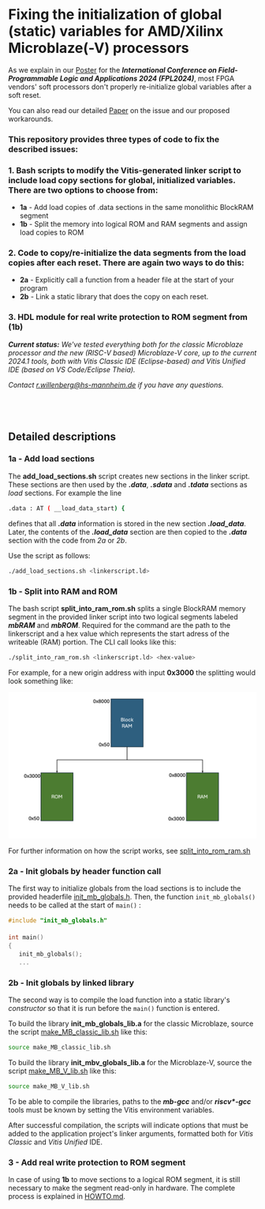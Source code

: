 # Fixing the initialization of global (static) variables for AMD/Xilinx Microblaze(-V) processors

As we explain in our [Poster](POSTER/BRAMglobalvars_Poster_FPL24.pdf) for the ***International Conference on Field-Programmable Logic and Applications 2024 (FPL2024)***, most FPGA vendors' soft processors don't properly re-initialize global variables after a soft reset.  

You can also read our detailed [Paper](PAPER/BRAMglobalvars_FullPaper.pdf) on the issue and our proposed workarounds.

### This repository provides three types of code to fix the described issues:
### 1. Bash scripts to modify the Vitis-generated linker script to include load copy sections for global, initialized variables. There are two options to choose from:
* **1a** - Add load copies of .data sections in the same monolithic BlockRAM segment
* **1b** - Split the memory into logical ROM and RAM segments and assign load copies to ROM
	
### 2. Code to copy/re-initialize the data segments from the load copies after each reset. There are again two ways to do this:
* **2a** - Explicitly call a function from a header file at the start of your program
* **2b** - Link a static library that does the copy on each reset.

### 3. HDL module for real write protection to ROM segment from (1b)

***Current status:*** *We've tested everything both for the classic Microblaze processor and the new (RISC-V based) Microblaze-V core, up to the current 2024.1 tools, both with Vitis Classic IDE (Eclipse-based) and Vitis Unified IDE (based on VS Code/Eclipse Theia).*
 
*Contact r.willenberg@hs-mannheim.de if you have any questions.*
## &nbsp;

## Detailed descriptions

### 1a - Add load sections

The **add_load_sections.sh** script creates new sections in the linker script.
These sections are then used by the ***.data***, ***.sdata*** and ***.tdata*** sections as *load* sections. 
For example the line
```bash
.data : AT ( __load_data_start) {
```

defines that all ***.data*** information is stored in the new section ***.load_data***. 
Later, the contents of the ***.load_data*** section are then copied to the ***.data*** section with the code from *2a* or *2b*.
 

Use the script as follows:

```bash
./add_load_sections.sh <linkerscript.ld> 
```

### 1b - Split into RAM and ROM 

The bash script **split_into_ram_rom.sh** splits a single BlockRAM memory segment in the provided linker script into two logical segments labeled ***mbRAM*** and ***mbROM***. 
Required for the command are the path to the linkerscript and a hex value which represents the start adress of the writeable (RAM) portion. 
The CLI call looks like this:

```bash
./split_into_ram_rom.sh <linkerscript.ld> <hex-value>
```

For example, for a new origin address with input **0x3000** the splitting would look something like:

<img src="1b__split_into_rom_ram__bash/diagram_ram_rom.png" style="width:50em">

For further information on how the script works, see 
[split_into_rom_ram.sh](1b__split_into_rom_ram__bash/split_into_rom_ram.sh)

### 2a - Init globals by header function call

The first way to initialize globals from the load sections is to include the provided headerfile [init_mb_globals.h](2a__init_globals__function/init_mb_globals.h). Then, the function ```init_mb_globals()``` needs to be called at the start of ```main()``` : 
```c
#include "init_mb_globals.h"

int main()
{
   init_mb_globals();  
   ...
```


### 2b - Init globals by linked library

The second way is to compile the load function into a static library's *constructor* so that it is run before the ```main()``` function is entered.

To build the library **init_mb_globals_lib.a** for the classic Microblaze, source the script [make_MB_classic_lib.sh](2b__init_globals__library/make_MB_classic_lib.sh) like this:
```bash
source make_MB_classic_lib.sh 
```

To build the library **init_mbv_globals_lib.a** for the Microblaze-V, source the script [make_MB_V_lib.sh](2b__init_globals__library/make_MB_V_lib.sh) like this:
```bash
source make_MB_V_lib.sh 
```

To be able to compile the libraries, paths to the ***mb-gcc*** and/or ***riscv\*-gcc*** tools must be known by setting the Vitis environment variables.

After successful compilation, the scripts will indicate options that must be added to the application project's linker arguments, formatted both for *Vitis Classic* and *Vitis Unified* IDE.

### 3 - Add real write protection to ROM segment

In case of using **1b** to move sections to a logical ROM segment, it is still necessary to make the segment read-only in hardware. The complete process is explained in [HOWTO.md](3___rdonly_addrfilter__vhdl/HOWTO.md).

